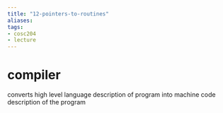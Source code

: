 ```yaml
---
title: "12-pointers-to-routines"
aliases: 
tags: 
- cosc204
- lecture
---
```


# compiler
converts high level language description of program into machine code description of the program
